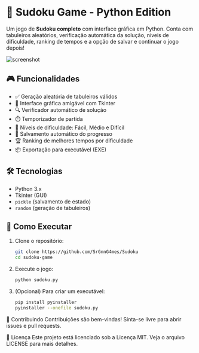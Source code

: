 # 🧩 Sudoku Game - Python Edition

Um jogo de **Sudoku completo** com interface gráfica em Python. Conta com tabuleiros aleatórios, verificação automática da solução, níveis de dificuldade, ranking de tempos e a opção de salvar e continuar o jogo depois!

![screenshot](screenshot.png)

## 🎮 Funcionalidades

- ✅ Geração aleatória de tabuleiros válidos
- 🎨 Interface gráfica amigável com Tkinter
- 🔍 Verificador automático de solução
- ⏱️ Temporizador de partida
- 🎯 Níveis de dificuldade: Fácil, Médio e Difícil
- 💾 Salvamento automático do progresso
- 🏆 Ranking de melhores tempos por dificuldade
- 📦 Exportação para executável (EXE)

## 🛠️ Tecnologias

- Python 3.x
- Tkinter (GUI)
- `pickle` (salvamento de estado)
- `random` (geração de tabuleiros)

## 🚀 Como Executar

1. Clone o repositório:
   ```bash
   git clone https://github.com/SrGnnG4mes/Sudoku
   cd sudoku-game

2. Execute o jogo:
   ```bash
   python sudoku.py

3. (Opcional) Para criar um executável:
   ```bash
   pip install pyinstaller
   pyinstaller --onefile sudoku.py

🤝 Contribuindo
Contribuições são bem-vindas! Sinta-se livre para abrir issues e pull requests.

📄 Licença
Este projeto está licenciado sob a Licença MIT. Veja o arquivo LICENSE para mais detalhes.
